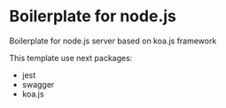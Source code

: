 # Boilerplate for node.js

Boilerplate for node.js server based on koa.js framework

This template use next packages:
- jest
- swagger
- koa.js
